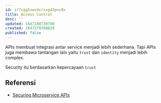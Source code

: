 ```yaml
---
id: sr7cgg5swsdcrsxg43poc0x
title: Access Control
desc: ''
updated: 1647288739700
created: 1647278398829
published: false
---
```


APIs membuat integrasi antar service menjadi lebih sederhana.
Tapi APIs juga membawa tantangan lain yaitu `trust` dan `identity` menjadi lebih complex.

Security itu berdasarkan kepercayaan `trust`

## Referensi

- [Securing Microservice APIs](https://learning.oreilly.com/library/view/securing-microservice-apis/9781492027140/)
